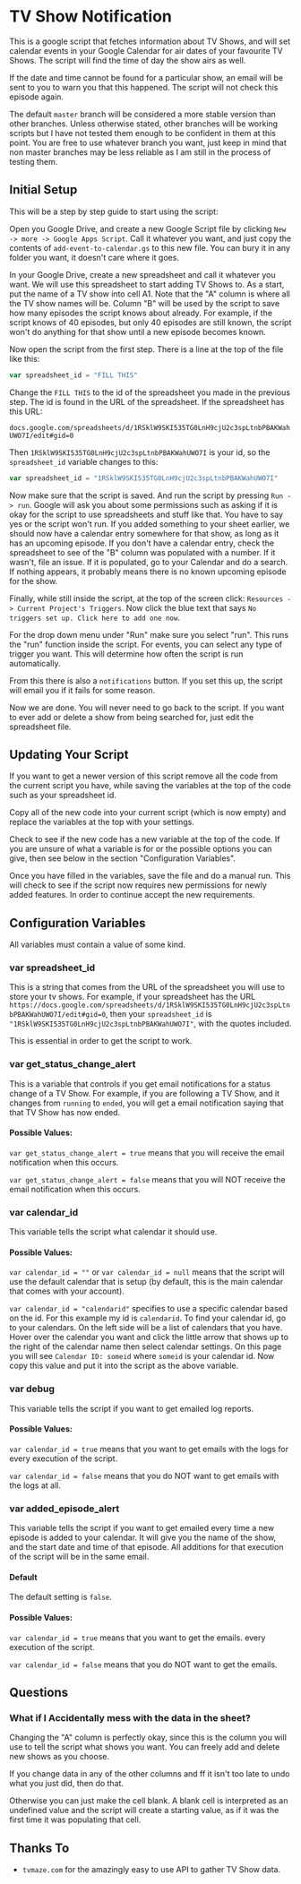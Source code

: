 # TV Show Notification

This is a google script that fetches information about TV Shows, and will set
calendar events in your Google Calendar for air dates of your favourite TV
Shows. The script will find the time of day the show airs as well.

If the date and time cannot be found for a particular show, an email will be
sent to you to warn you that this happened. The script will not check this
episode again.

The default `master` branch will be considered a more stable version than other
branches. Unless otherwise stated, other branches will be working scripts but I
have not tested them enough to be confident in them at this point. You are free
to use whatever branch you want, just keep in mind that non master branches may
be less reliable as I am still in the process of testing them.

## Initial Setup

This will be a step by step guide to start using the script:

Open you Google Drive, and create a new Google Script file by clicking `New ->
more -> Google Apps Script`. Call it whatever you want, and just copy the
contents of `add-event-to-calendar.gs` to this new file. You can bury it in any
folder you want, it doesn't care where it goes.

In your Google Drive, create a new spreadsheet and call it whatever you want.
We will use this spreadsheet to start adding TV Shows to. As a start, put the
name of a TV show into cell A1. Note that the "A" column is where all the TV
show names will be. Column "B" will be used by the script to save how many
episodes the script knows about already. For example, if the script knows of
40 episodes, but only 40 episodes are still known, the script won't do
anything for that show until a new episode becomes known.

Now open the script from the first step. There is a line at the top of the file
like this:

```javascript
var spreadsheet_id = "FILL THIS"
```

Change the `FILL THIS` to the id of the spreadsheet you made in the previous
step. The id is found in the URL of the spreadsheet. If the spreadsheet has this
URL:

``` docs.google.com/spreadsheets/d/1RSklW9SKI535TG0LnH9cjU2c3spLtnbPBAKWahUWO7I/edit#gid=0 ```

Then `1RSklW9SKI535TG0LnH9cjU2c3spLtnbPBAKWahUWO7I` is your id, so the
`spreadsheet_id` variable changes to this:

```javascript
var spreadsheet_id = "1RSklW9SKI535TG0LnH9cjU2c3spLtnbPBAKWahUWO7I"
```

Now make sure that the script is saved. And run the script by pressing `Run ->
run`. Google will ask you about some permissions such as asking if it is okay
for the script to use spreadsheets and stuff like that. You have to say yes or
the script won't run. If you added something to your sheet earlier, we should
now have a calendar entry somewhere for that show, as long as it has an upcoming
episode. If you don't have a calendar entry, check the spreadsheet to see of the
"B" column was populated with a number. If it wasn't, file an issue. If it is
populated, go to your Calendar and do a search. If nothing appears, it probably
means there is no known upcoming episode for the show.

Finally, while still inside the script, at the top of the screen click:
`Resources -> Current Project's Triggers`. Now click the blue text that says `No
triggers set up. Click here to add one now`.

For the drop down menu under "Run" make sure you select "run". This runs the
"run" function inside the script. For events, you can select any type of trigger
you want. This will determine how often the script is run automatically.

From this there is also a `notifications` button. If you set this up, the script
will email you if it fails for some reason.

Now we are done. You will never need to go back to the script. If you want to
ever add or delete a show from being searched for, just edit the spreadsheet
file.

## Updating Your Script

If you want to get a newer version of this script remove all the code from the
current script you have, while saving the variables at the top of the code such
as your spreadsheet id.

Copy all of the new code into your current script (which is now empty) and
replace the variables at the top with your settings.

Check to see if the new code has a new variable at the top of the code. If you
are unsure of what a variable is for or the possible options you can give, then
see below in the section "Configuration Variables".

Once you have filled in the variables, save the file and do a manual run. This
will check to see if the script now requires new permissions for newly added
features. In order to continue accept the new requirements.

## Configuration Variables

All variables must contain a value of some kind.

### var spreadsheet_id

This is a string that comes from the URL of the spreadsheet you will use to
store your tv shows. For example, if your spreadsheet has the URL
`https://docs.google.com/spreadsheets/d/1RSklW9SKI535TG0LnH9cjU2c3spLtnbPBAKWahUWO7I/edit#gid=0`,
then your `spreadsheet_id` is `"1RSklW9SKI535TG0LnH9cjU2c3spLtnbPBAKWahUWO7I"`,
with the quotes included.

This is essential in order to get the script to work.

### var get_status_change_alert

This is a variable that controls if you get email notifications for a status
change of a TV Show. For example, if you are following a TV Show, and it changes
from `running` to `ended`, you will get a email notification saying that that TV
Show has now ended.

#### Possible Values:

`var get_status_change_alert = true` means that you will receive the email
notification when this occurs.

`var get_status_change_alert = false` means that you will NOT receive the email
notification when this occurs.

### var calendar_id

This variable tells the script what calendar it should use.

#### Possible Values:

`var calendar_id = ""` or `var calendar_id = null` means that the script will
use the default calendar that is setup (by default, this is the main calendar
that comes with your account).

`var calendar_id = "calendarid"` specifies to use a specific calendar based on
the id. For this example my id is `calendarid`. To find your calendar id, go to
your calendars. On the left side will be a list of calendars that you have.
Hover over the calendar you want and click the little arrow that shows up to the
right of the calendar name then select calendar settings. On this page you will
see `Calendar ID: someid` where `someid` is your calendar id. Now copy this
value and put it into the script as the above variable.

### var debug

This variable tells the script if you want to get emailed log reports.

#### Possible Values:

`var calendar_id = true` means that you want to get emails with the logs for
every execution of the script.

`var calendar_id = false` means that you do NOT want to get emails with the logs
at all.



### var added_episode_alert

This variable tells the script if you want to get emailed every time a new
episode is added to your calendar. It will give you the name of the show, and
the start date and time of that episode. All additions for that execution of the
script will be in the same email.

#### Default

The default setting is `false`.

#### Possible Values:

`var calendar_id = true` means that you want to get the emails.
every execution of the script.

`var calendar_id = false` means that you do NOT want to get the emails.

## Questions

### What if I Accidentally mess with the data in the sheet?

Changing the "A" column is perfectly okay, since this is the column you will use
to tell the script what shows you want. You can freely add and delete new shows
as you choose.

If you change data in any of the other columns and ff it isn't too late to undo
what you just did, then do that.

Otherwise you can just make the cell blank. A blank cell is interpreted as an
undefined value and the script will create a starting value, as if it was the
first time it was populating that cell.

## Thanks To

* `tvmaze.com` for the amazingly easy to use API to gather TV Show data.
